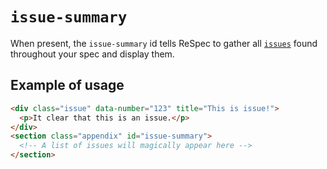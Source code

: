 # `issue-summary`

When present, the `issue-summary` id tells ReSpec to gather all [`issues`](issue) found throughout your spec and display them.

## Example of usage

```html
<div class="issue" data-number="123" title="This is issue!">
  <p>It clear that this is an issue.</p>
</div>
<section class="appendix" id="issue-summary">
  <!-- A list of issues will magically appear here -->
</section>
```
